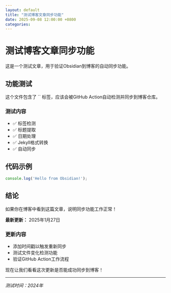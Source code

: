 ```yaml
---
layout: default
title: "测试博客文章同步功能"
date: 2025-09-08 12:00:00 +0800
categories:
---
```


# 测试博客文章同步功能

这是一个测试文章，用于验证Obsidian到博客的自动同步功能。



## 功能测试

这个文件包含了 `` 标签，应该会被GitHub Action自动检测并同步到博客仓库。

### 测试内容

- ✅ 标签检测
- ✅ 标题提取
- ✅ 日期处理
- ✅ Jekyll格式转换
- ✅ 自动同步

## 代码示例

```javascript
console.log('Hello from Obsidian!');
```

## 结论

如果你在博客中看到这篇文章，说明同步功能工作正常！

**最新更新：** 2025年1月27日

### 更新内容

- 添加时间戳以触发重新同步
- 测试文件变化检测功能
- 验证GitHub Action工作流程

现在让我们看看这次更新是否能成功同步到博客！

---

*测试时间：2024年*